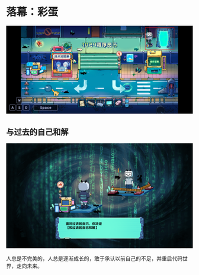 # 落幕：彩蛋

![](assets/img-2.png)

## 与过去的自己和解

![](assets/img.png)

人总是不完美的，人总是逐渐成长的，敢于承认以前自己的不足，并重启代码世界，走向未来。